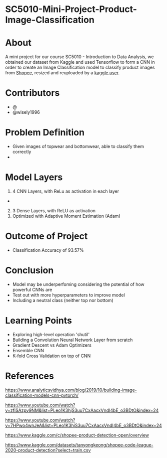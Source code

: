 # SC5010-Mini-Project-Product-Image-Classification
# About
A mini project for our course SC5010 - Introduction to Data Analysis, we obtained our dataset from Kaggle and used Tensorflow to form a CNN in order to create an Image Classification model to classify product images from [Shopee](https://www.kaggle.com/c/shopee-product-detection-open/overview), resized and reuploaded by a [kaggle user](https://www.kaggle.com/datasets/tanyongkeong/shopee-code-league-2020-product-detection?select=train.csv).

# Contributors
* @
* @wisely1996

# Problem Definition
* Given images of topwear and bottomwear, able to classify them correctly
* 

# Model Layers
1. 4 CNN Layers, with ReLu as activation in each layer
  -   
2. 3 Dense Layers, with ReLU as activation
3. Optimized with Adaptive Moment Estimation (Adam) 

# Outcome of Project
* Classification Accuracy of 93.57%

# Conclusion
* Model may be underperfoming considering the potential of how powerful CNNs are
* Test out with more hyperparameters to improve model
* Including a neutral class (neither top nor bottom)

# Learning Points
* Exploring high-level operation 'shutil'
* Building a Convolution Neural Network Layer from scratch
* Gradient Descent vs Adam Optimizers
* Ensemble CNN
* K-fold Cross Validation on top of CNN


# References
https://www.analyticsvidhya.com/blog/2019/10/building-image-classification-models-cnn-pytorch/

https://www.youtube.com/watch?v=zfiSAzpy9NM&list=PLeo1K3hjS3uu7CxAacxVndI4bE_o3BDtO&index=24

https://www.youtube.com/watch?v=7HPwo4wnJeA&list=PLeo1K3hjS3uu7CxAacxVndI4bE_o3BDtO&index=24

https://www.kaggle.com/c/shopee-product-detection-open/overview

https://www.kaggle.com/datasets/tanyongkeong/shopee-code-league-2020-product-detection?select=train.csv

